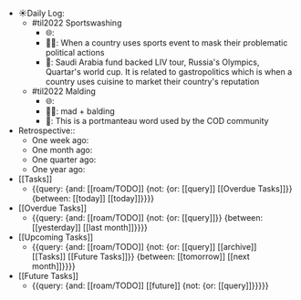 - ☀️Daily Log:
    - #til2022 Sportswashing
        - 🌐: 
        - 💁‍♂️: When a country uses sports event to mask their problematic political actions 
        - 🤔: Saudi Arabia fund backed LIV tour, Russia's Olympics, Quartar's world cup. It is related to gastropolitics which is when a country uses cuisine to market their country's reputation
    - #til2022 Malding 
        - 🌐: 
        - 💁‍♂️: mad + balding
        - 🤔: This is a portmanteau word used by the COD community
- Retrospective::
    - One week ago:
    - One month ago:
    - One quarter ago:
    - One year ago:
- [[Tasks]]
    - {{query: {and: [[roam/TODO]] {not: {or: [[query]] [[Overdue Tasks]]}} {between: [[today]] [[today]]}}}}
- [[Overdue Tasks]]
    - {{query: {and: [[roam/TODO]] {not: {or: [[query]]}} {between: [[yesterday]] [[last month]]}}}}
- [[Upcoming Tasks]]
    - {{query: {and: [[roam/TODO]] {not: {or: [[query]] [[archive]] [[Tasks]] [[Future Tasks]]}} {between: [[tomorrow]] [[next month]]}}}}
- [[Future Tasks]]
    - {{query: {and: [[roam/TODO]] [[future]] {not: {or: [[query]]}}}}}
